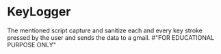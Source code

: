 # KeyLogger
The mentioned script capture and sanitize each and every key stroke pressed by the user and sends the data to a gmail. 
#"FOR EDUCATIONAL PURPOSE ONLY" 
